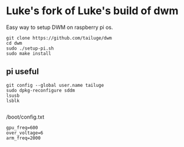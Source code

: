 # Luke's fork of Luke's build of dwm

Easy way to setup DWM on raspberry pi os.

```
git clone https://github.com/tailuge/dwm
cd dwm
sudo ./setup-pi.sh
sudo make install
```

## pi useful

```
git config --global user.name tailuge
sudo dpkg-reconfigure sddm
lsusb
lsblk


```
/boot/config.txt

```
gpu_freq=600
over_voltage=6
arm_freq=2000

```